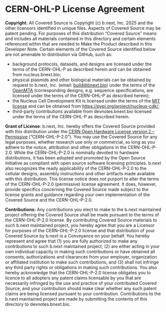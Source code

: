# CERN-OHL-P License Agreement

**Copyright**: All Covered Source is Copyright (c) b.next, Inc. 2025 and the other licensors identified in unique files. Aspects of Covered Source may be patent pending. For purposes of this distribution “Covered Source” means and includes all materials contained in this directory and certain elements referenced within that are needed to Make the Product described in this Developer Note. Certain elements of the Covered Source identified below are not amenable to distribution via GitHub, such as:

- background protocols, datasets, and designs are licensed under the terms of the CERN-OHL-P as described herein and can be obtained from nucleus.bnext.bio; 
- physical plasmids and other biological materials can be obtained by request to b.next, Inc. (email: build@bnext.bio) under the terms of the [OpenMTA](https://www.openplant.org/openmta) (corresponding designs, e.g. sequence specifications, are licensed under the terms of the CERN-OHL-P as described herein);
- the Nucleus Cell Development Kit is licensed under the terms of the [MIT license](https://opensource.org/license/mit) and can be obtained from https://pypi.org/project/nucleus-cdk/;
- third-party contributions available from devnotes.bnext.bio licensed under the terms of the CERN-OHL-P as described herein.


**Grant of License**: b.next, Inc. hereby offers the Covered Source provided with this distribution under the [CERN Open Hardware License version 2 – Permissive](https://opensource.org/license/cern-ohl-p) (“CERN-OHL-P-2.0”). You may use the Covered Source for any legal purposes, whether research use only or commercial, so long as you adhere to the notice, attribution and other obligations in the CERN-OHL-P-2.0. While the CERN-OHL-P-2.0 is nominally devoted to hardware distributions, it has been adopted and promoted by the Open Source Initiative as compliant with open source software licensing principles. b.next also recognizes the ready applicability of the CERN-OHL-P-2.0 to the cellular designs, assembly instructions and other artifacts made available with this distribution. This license notice does not purport to alter the terms of the CERN-OHL-P-2.0 (permissive) license agreement. It does, however, provide specifics concerning the Covered Source made subject to the license grants and guidance regarding your own implementation of the Covered Source and the CERN-OHL-P-2.0.

**Contributions:** Any contributions you elect to make to the b.next maintained project offering the Covered Source shall be made pursuant to the terms of the CERN-OHL-P-2.0 license. By contributing Covered Source materials to such b.next maintained project, you hereby agree that you are a Licensor for purposes of the CERN-OHL-P-2.0 license and that distribution of your Covered Source by b.next is a Conveyance on your behalf. You hereby represent and agree that (1) you are fully authorized to make any contributions to such b.next maintained project, (2) are either acting in your own individual capacity in making such contributions or have obtained all consents, authorizations and clearances from your employer, organization or affiliated institution to make such contributions, and (3) shall not infringe any third party rights or obligations in making such contributions. You also hereby acknowledge that the CERN-OHL-P-2.0 license obligates you to licence to all adopters any patent claims licensable by you that are necessarily infringed by the use and practice of your contributed Covered Source, and your contribution should make clear whether any such patent claims are being licensed pursuant to your contribution. Contributions to the b.next maintained project are made by submitting the contents of this directory to devnotes.bnext.bio.  


